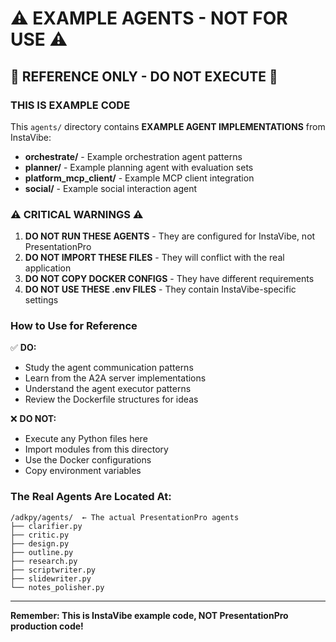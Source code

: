 # ⚠️ EXAMPLE AGENTS - NOT FOR USE ⚠️

## 🚫 REFERENCE ONLY - DO NOT EXECUTE 🚫

### THIS IS EXAMPLE CODE

This `agents/` directory contains **EXAMPLE AGENT IMPLEMENTATIONS** from InstaVibe:

- **orchestrate/** - Example orchestration agent patterns
- **planner/** - Example planning agent with evaluation sets
- **platform_mcp_client/** - Example MCP client integration
- **social/** - Example social interaction agent

### ⚠️ CRITICAL WARNINGS ⚠️

1. **DO NOT RUN THESE AGENTS** - They are configured for InstaVibe, not PresentationPro
2. **DO NOT IMPORT THESE FILES** - They will conflict with the real application
3. **DO NOT COPY DOCKER CONFIGS** - They have different requirements
4. **DO NOT USE THESE .env FILES** - They contain InstaVibe-specific settings

### How to Use for Reference

✅ **DO:**
- Study the agent communication patterns
- Learn from the A2A server implementations
- Understand the agent executor patterns
- Review the Dockerfile structures for ideas

❌ **DO NOT:**
- Execute any Python files here
- Import modules from this directory
- Use the Docker configurations
- Copy environment variables

### The Real Agents Are Located At:

```
/adkpy/agents/  ← The actual PresentationPro agents
├── clarifier.py
├── critic.py
├── design.py
├── outline.py
├── research.py
├── scriptwriter.py
├── slidewriter.py
└── notes_polisher.py
```

---

**Remember: This is InstaVibe example code, NOT PresentationPro production code!**